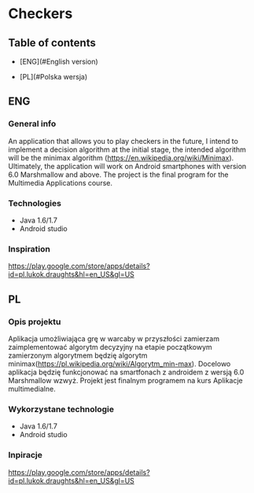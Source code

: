 # Checkers
## Table of contents
* [ENG](#English version)

* [PL](#Polska wersja)



## ENG

### General info
An application that allows you to play checkers in the future, I intend to implement a decision algorithm at the initial stage, the intended algorithm will be the minimax algorithm (https://en.wikipedia.org/wiki/Minimax). Ultimately, the application will work on Android smartphones with version 6.0 Marshmallow and above. The project is the final program for the Multimedia Applications course.

### Technologies
* Java 1.6/1.7
* Android studio

### Inspiration
https://play.google.com/store/apps/details?id=pl.lukok.draughts&hl=en_US&gl=US

## PL

### Opis projektu
Aplikacja umożliwiająca grę w warcaby w przyszłości zamierzam zaimplementować algorytm decyzyjny na etapie początkowym zamierzonym algorytmem będzię algorytm minimax(https://pl.wikipedia.org/wiki/Algorytm_min-max). Docelowo aplikacja będzię funkcjonować na smartfonach z androidem z wersją 6.0 Marshmallow wzwyż. Projekt jest finalnym programem na kurs Aplikacje multimedialne.

### Wykorzystane technologie
* Java 1.6/1.7
* Android studio

### Inpiracje
https://play.google.com/store/apps/details?id=pl.lukok.draughts&hl=en_US&gl=US
